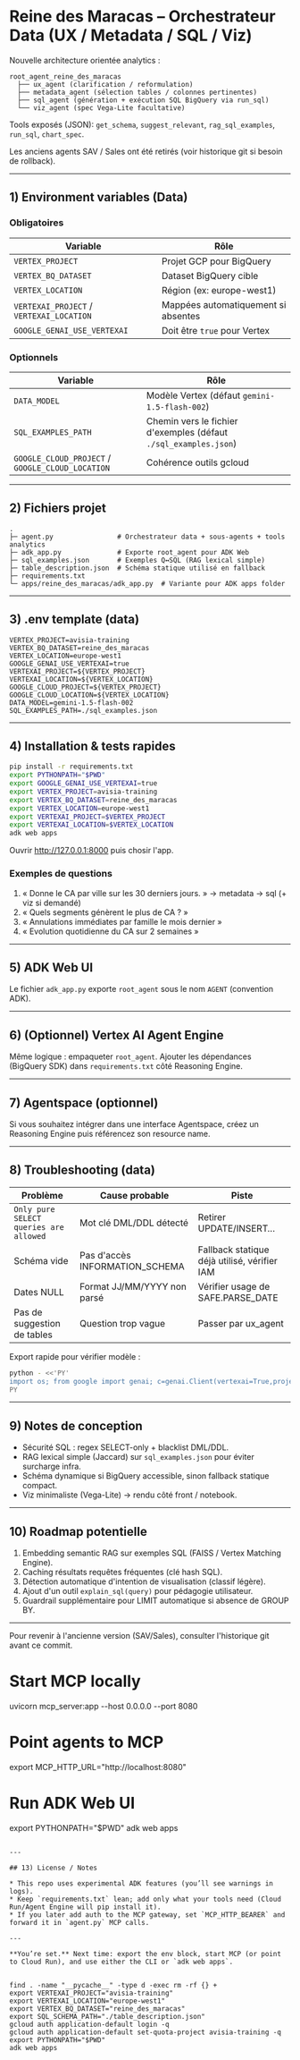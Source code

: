 # Reine des Maracas – Orchestrateur Data (UX / Metadata / SQL / Viz)

Nouvelle architecture orientée analytics :

```
root_agent_reine_des_maracas
  ├── ux_agent (clarification / reformulation)
  ├── metadata_agent (sélection tables / colonnes pertinentes)
  ├── sql_agent (génération + exécution SQL BigQuery via run_sql)
  └── viz_agent (spec Vega-Lite facultative)
```

Tools exposés (JSON): `get_schema`, `suggest_relevant`, `rag_sql_examples`, `run_sql`, `chart_spec`.

Les anciens agents SAV / Sales ont été retirés (voir historique git si besoin de rollback).

---

## 1) Environment variables (Data)

### Obligatoires

| Variable | Rôle |
|----------|------|
| `VERTEX_PROJECT` | Projet GCP pour BigQuery |
| `VERTEX_BQ_DATASET` | Dataset BigQuery cible |
| `VERTEX_LOCATION` | Région (ex: europe-west1) |
| `VERTEXAI_PROJECT` / `VERTEXAI_LOCATION` | Mappées automatiquement si absentes |
| `GOOGLE_GENAI_USE_VERTEXAI` | Doit être `true` pour Vertex |

### Optionnels

| Variable | Rôle |
|----------|------|
| `DATA_MODEL` | Modèle Vertex (défaut `gemini-1.5-flash-002`) |
| `SQL_EXAMPLES_PATH` | Chemin vers le fichier d'exemples (défaut `./sql_examples.json`) |
| `GOOGLE_CLOUD_PROJECT` / `GOOGLE_CLOUD_LOCATION` | Cohérence outils gcloud |

---

## 2) Fichiers projet

```
.
├─ agent.py                # Orchestrateur data + sous-agents + tools analytics
├─ adk_app.py              # Exporte root_agent pour ADK Web
├─ sql_examples.json       # Exemples Q↔SQL (RAG lexical simple)
├─ table_description.json  # Schéma statique utilisé en fallback
├─ requirements.txt
└─ apps/reine_des_maracas/adk_app.py  # Variante pour ADK apps folder
```

---

## 3) .env template (data)

```dotenv
VERTEX_PROJECT=avisia-training
VERTEX_BQ_DATASET=reine_des_maracas
VERTEX_LOCATION=europe-west1
GOOGLE_GENAI_USE_VERTEXAI=true
VERTEXAI_PROJECT=${VERTEX_PROJECT}
VERTEXAI_LOCATION=${VERTEX_LOCATION}
GOOGLE_CLOUD_PROJECT=${VERTEX_PROJECT}
GOOGLE_CLOUD_LOCATION=${VERTEX_LOCATION}
DATA_MODEL=gemini-1.5-flash-002
SQL_EXAMPLES_PATH=./sql_examples.json
```

---

## 4) Installation & tests rapides

```bash
pip install -r requirements.txt
export PYTHONPATH="$PWD"
export GOOGLE_GENAI_USE_VERTEXAI=true
export VERTEX_PROJECT=avisia-training
export VERTEX_BQ_DATASET=reine_des_maracas
export VERTEX_LOCATION=europe-west1
export VERTEXAI_PROJECT=$VERTEX_PROJECT
export VERTEXAI_LOCATION=$VERTEX_LOCATION
adk web apps
```

Ouvrir http://127.0.0.1:8000 puis chosir l'app.

### Exemples de questions

1. « Donne le CA par ville sur les 30 derniers jours. »  → metadata → sql (+ viz si demandé)
2. « Quels segments génèrent le plus de CA ? »
3. « Annulations immédiates par famille le mois dernier »
4. « Evolution quotidienne du CA sur 2 semaines »

---

## 5) ADK Web UI

Le fichier `adk_app.py` exporte `root_agent` sous le nom `AGENT` (convention ADK).

---

## 6) (Optionnel) Vertex AI Agent Engine

Même logique : empaqueter `root_agent`. Ajouter les dépendances (BigQuery SDK) dans `requirements.txt` côté Reasoning Engine.

---

## 7) Agentspace (optionnel)

Si vous souhaitez intégrer dans une interface Agentspace, créez un Reasoning Engine puis référencez son resource name.

---

## 8) Troubleshooting (data)

| Problème | Cause probable | Piste |
|----------|----------------|-------|
| `Only pure SELECT queries are allowed` | Mot clé DML/DDL détecté | Retirer UPDATE/INSERT… |
| Schéma vide | Pas d'accès INFORMATION_SCHEMA | Fallback statique déjà utilisé, vérifier IAM | 
| Dates NULL | Format JJ/MM/YYYY non parsé | Vérifier usage de SAFE.PARSE_DATE | 
| Pas de suggestion de tables | Question trop vague | Passer par ux_agent | 

Export rapide pour vérifier modèle :

```bash
python - <<'PY'
import os; from google import genai; c=genai.Client(vertexai=True,project=os.environ['VERTEXAI_PROJECT'],location=os.environ['VERTEXAI_LOCATION']);print('OK?', bool(c.models.generate_content(model=os.getenv('DATA_MODEL','gemini-1.5-flash-002'), contents='ping').candidates))
PY
```

---

## 9) Notes de conception

* Sécurité SQL : regex SELECT-only + blacklist DML/DDL.
* RAG lexical simple (Jaccard) sur `sql_examples.json` pour éviter surcharge infra.
* Schéma dynamique si BigQuery accessible, sinon fallback statique compact.
* Viz minimaliste (Vega-Lite) → rendu côté front / notebook.

---

## 10) Roadmap potentielle

1. Embedding semantic RAG sur exemples SQL (FAISS / Vertex Matching Engine).
2. Caching résultats requêtes fréquentes (clé hash SQL).
3. Détection automatique d'intention de visualisation (classif légère).
4. Ajout d'un outil `explain_sql(query)` pour pédagogie utilisateur.
5. Guardrail supplémentaire pour LIMIT automatique si absence de GROUP BY.

---

Pour revenir à l'ancienne version (SAV/Sales), consulter l'historique git avant ce commit.

# Start MCP locally
uvicorn mcp_server:app --host 0.0.0.0 --port 8080

# Point agents to MCP
export MCP_HTTP_URL="http://localhost:8080"

# Run ADK Web UI
export PYTHONPATH="$PWD"
adk web apps
```

---

## 13) License / Notes

* This repo uses experimental ADK features (you’ll see warnings in logs).
* Keep `requirements.txt` lean; add only what your tools need (Cloud Run/Agent Engine will pip install it).
* If you later add auth to the MCP gateway, set `MCP_HTTP_BEARER` and forward it in `agent.py` MCP calls.

---

**You’re set.** Next time: export the env block, start MCP (or point to Cloud Run), and use either the CLI or `adk web apps`.


find . -name "__pycache__" -type d -exec rm -rf {} +              
export VERTEXAI_PROJECT="avisia-training"                                           
export VERTEXAI_LOCATION="europe-west1"
export VERTEX_BQ_DATASET="reine_des_maracas"
export SQL_SCHEMA_PATH="./table_description.json"
gcloud auth application-default login -q
gcloud auth application-default set-quota-project avisia-training -q
export PYTHONPATH="$PWD"
adk web apps